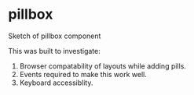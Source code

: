 # pillbox
Sketch of pillbox component

This was built to investigate:

1. Browser compatability of layouts while adding pills.
2. Events required to make this work well.
3. Keyboard accessiblity.
